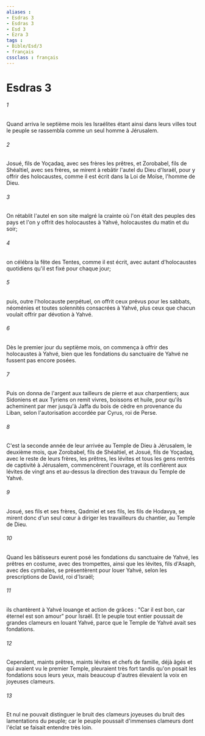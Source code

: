 ```yaml
---
aliases : 
- Esdras 3
- Esdras 3
- Esd 3
- Ezra 3
tags : 
- Bible/Esd/3
- français
cssclass : français
---
```


# Esdras 3

###### 1
Quand arriva le septième mois les Israélites étant ainsi dans leurs villes tout le peuple se rassembla comme un seul homme à Jérusalem.
###### 2
Josué, fils de Yoçadaq, avec ses frères les prêtres, et Zorobabel, fils de Shéaltiel, avec ses frères, se mirent à rebâtir l'autel du Dieu d'Israël, pour y offrir des holocaustes, comme il est écrit dans la Loi de Moïse, l'homme de Dieu.
###### 3
On rétablit l'autel en son site malgré la crainte où l'on était des peuples des pays et l'on y offrit des holocaustes à Yahvé, holocaustes du matin et du soir;
###### 4
on célébra la fête des Tentes, comme il est écrit, avec autant d'holocaustes quotidiens qu'il est fixé pour chaque jour;
###### 5
puis, outre l'holocauste perpétuel, on offrit ceux prévus pour les sabbats, néoménies et toutes solennités consacrées à Yahvé, plus ceux que chacun voulait offrir par dévotion à Yahvé.
###### 6
Dès le premier jour du septième mois, on commença à offrir des holocaustes à Yahvé, bien que les fondations du sanctuaire de Yahvé ne fussent pas encore posées.
###### 7
Puis on donna de l'argent aux tailleurs de pierre et aux charpentiers; aux Sidoniens et aux Tyriens on remit vivres, boissons et huile, pour qu'ils acheminent par mer jusqu'à Jaffa du bois de cèdre en provenance du Liban, selon l'autorisation accordée par Cyrus, roi de Perse.
###### 8
C'est la seconde année de leur arrivée au Temple de Dieu à Jérusalem, le deuxième mois, que Zorobabel, fils de Shéaltiel, et Josué, fils de Yoçadaq, avec le reste de leurs frères, les prêtres, les lévites et tous les gens rentrés de captivité à Jérusalem, commencèrent l'ouvrage, et ils confièrent aux lévites de vingt ans et au-dessus la direction des travaux du Temple de Yahvé.
###### 9
Josué, ses fils et ses frères, Qadmiel et ses fils, les fils de Hodavya, se mirent donc d'un seul cœur à diriger les travailleurs du chantier, au Temple de Dieu.
###### 10
Quand les bâtisseurs eurent posé les fondations du sanctuaire de Yahvé, les prêtres en costume, avec des trompettes, ainsi que les lévites, fils d'Asaph, avec des cymbales, se présentèrent pour louer Yahvé, selon les prescriptions de David, roi d'Israël;
###### 11
ils chantèrent à Yahvé louange et action de grâces : "Car il est bon, car éternel est son amour" pour Israël. Et le peuple tout entier poussait de grandes clameurs en louant Yahvé, parce que le Temple de Yahvé avait ses fondations.
###### 12
Cependant, maints prêtres, maints lévites et chefs de famille, déjà âgés et qui avaient vu le premier Temple, pleuraient très fort tandis qu'on posait les fondations sous leurs yeux, mais beaucoup d'autres élevaient la voix en joyeuses clameurs.
###### 13
Et nul ne pouvait distinguer le bruit des clameurs joyeuses du bruit des lamentations du peuple; car le peuple poussait d'immenses clameurs dont l'éclat se faisait entendre très loin.
